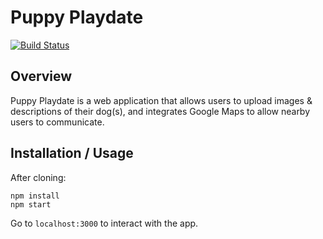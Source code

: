 # Puppy Playdate

[![Build Status](https://travis-ci.org/radhikamattoo/puppyplaydate.svg?branch=master)](https://travis-ci.org/radhikamattoo/puppyplaydate)

## Overview

Puppy Playdate is a web application that allows users to upload images & descriptions of their dog(s), and integrates Google Maps to allow nearby users to communicate.

## Installation / Usage

After cloning:

```
npm install
npm start
```

Go to `localhost:3000` to interact with the app. 
